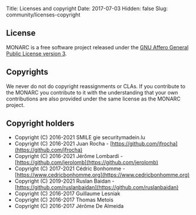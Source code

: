 Title: Licenses and copyright
Date: 2017-07-03
Hidden: false
Slug: community/licenses-copyright

## License

MONARC is a free software project released under the
[GNU Affero General Public License version 3](https://www.gnu.org/licenses/agpl-3.0.html).

## Copyrights

We never do not do copyright reassignments or CLAs. If you contribute to the
MONARC you contribute to it with the understanding that your own contributions
are also provided under the same license as the MONARC project.

## Copyright holders

- Copyright (C) 2016-2021 SMILE gie securitymadein.lu
- Copyright (C) 2016-2021 Juan Rocha - [https://github.com/jfrocha](https://github.com/jfrocha)
- Copyright (C) 2016-2021 Jérôme Lombardi - [https://github.com/jerolomb](https://github.com/jerolomb)
- Copyright (C) 2017-2021 Cédric Bonhomme - [https://www.cedricbonhomme.org](https://www.cedricbonhomme.org)
- Copyright (C) 2019-2021 Ruslan Baidan - [https://github.com/ruslanbaidan](https://github.com/ruslanbaidan)
- Copyright (C) 2016-2017 Guillaume Lesniak
- Copyright (C) 2016-2017 Thomas Metois
- Copyright (C) 2016-2017 Jérôme De Almeida
